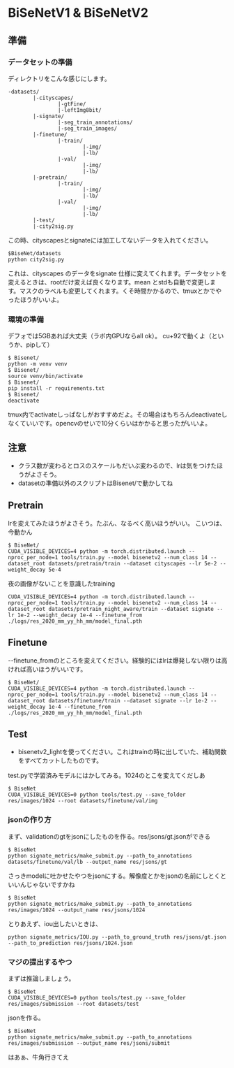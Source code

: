 # BiSeNetV1 & BiSeNetV2

## 準備

### データセットの準備
ディレクトリをこんな感じにします。
```
-datasets/
        |-cityscapes/
                |-gtFine/
                |-leftImg8bit/
        |-signate/
                |-seg_train_annotations/
                |-seg_train_images/
        |-finetune/
                |-train/
                        |-img/
                        |-lb/
                |-val/
                        |-img/
                        |-lb/
        |-pretrain/
                |-train/
                        |-img/
                        |-lb/
                |-val/
                        |-img/
                        |-lb/               
        |-test/
        |-city2sig.py
```
この時、cityscapesとsignateには加工してないデータを入れてください。
```
$BiseNet/datasets
python city2sig.py
```
これは、cityscapes のデータをsignate 仕様に変えてくれます。データセットを変えるときは、rootだけ変えば良くなります。mean とstdも自動で変更します。マスクのラベルも変更してくれます。くそ時間かかるので、tmuxとかでやったほうがいいよ。

### 環境の準備
デフォでは5GBあれば大丈夫（ラボ内GPUならall ok）。
cu+92で動くよ（というか、pipして）
```
$ Bisenet/
python -m venv venv
$ Bisenet/
source venv/bin/activate
$ Bisenet/
pip install -r requirements.txt
$ Bisenet/
deactivate
```
tmux内でactivateしっぱなしがおすすめだよ。その場合はもちろんdeactivateしなくていいです。opencvのせいで10分くらいはかかると思ったがいいよ。
## 注意
- クラス数が変わるとロスのスケールもだいぶ変わるので、lrは気をつけたほうがよさそう。
- datasetの準備以外のスクリプトはBisenet/で動かしてね

## Pretrain
lrを変えてみたほうがよさそう。たぶん、なるべく高いほうがいい。
こいつは、今動かん
```
$ BiseNet/
CUDA_VISIBLE_DEVICES=4 python -m torch.distributed.launch --nproc_per_node=1 tools/train.py --model bisenetv2 --num_class 14 --dataset_root datasets/pretrain/train --dataset cityscapes --lr 5e-2 --weight_decay 5e-4
```
夜の画像がないことを意識したtraining
```
CUDA_VISIBLE_DEVICES=4 python -m torch.distributed.launch --nproc_per_node=1 tools/train.py --model bisenetv2 --num_class 14 --dataset_root datasets/pretrain_night_aware/train --dataset signate --lr 1e-2 --weight_decay 1e-4 --finetune_from ./logs/res_2020_mm_yy_hh_mm/model_final.pth
```
## Finetune
--finetune_fromのところを変えてください。経験的にはlrは爆発しない限りは高ければ高いほうがいいです。
```
$ BiseNet/
CUDA_VISIBLE_DEVICES=4 python -m torch.distributed.launch --nproc_per_node=1 tools/train.py --model bisenetv2 --num_class 14 --dataset_root datasets/finetune/train --dataset signate --lr 1e-2 --weight_decay 1e-4 --finetune_from ./logs/res_2020_mm_yy_hh_mm/model_final.pth
```


## Test
- bisenetv2_lightを使ってください。これはtrainの時に出していた、補助関数をすべてカットしたものです。

test.pyで学習済みモデルにはかしてみる。1024のとこを変えてくだしあ
```
$ BiseNet
CUDA_VISIBLE_DEVICES=0 python tools/test.py --save_folder res/images/1024 --root datasets/finetune/val/img 
```
### jsonの作り方

まず、validationのgtをjsonにしたものを作る。res/jsons/gt.jsonができる
```
$ BiseNet
python signate_metrics/make_submit.py --path_to_annotations datasets/finetune/val/lb --output_name res/jsons/gt
```
さっきmodelに吐かせたやつをjsonにする。解像度とかをjsonの名前にしとくといいんじゃないですかね
```
$ BiseNet
python signate_metrics/make_submit.py --path_to_annotations res/images/1024 --output_name res/jsons/1024
```
とりあえず、iou出したいときは、
```
python signate_metrics/IOU.py --path_to_ground_truth res/jsons/gt.json --path_to_prediction res/jsons/1024.json
```

### マジの提出するやつ
まずは推論しましょう。
```
$ BiseNet
CUDA_VISIBLE_DEVICES=0 python tools/test.py --save_folder res/images/submission --root datasets/test
```
jsonを作る。
```
$ BiseNet
python signate_metrics/make_submit.py --path_to_annotations res/images/submission --output_name res/jsons/submit
```

はあぁ、牛角行きてえ
 